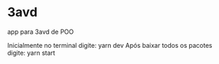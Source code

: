 # 3avd
app para 3avd de POO

Inicialmente no terminal digite:
yarn dev
Após baixar todos os pacotes digite:
yarn start
